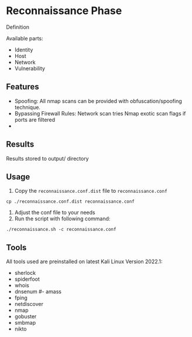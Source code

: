 # Reconnaissance Phase

Definition

Available parts:
- Identity
- Host
- Network
- Vulnerability

## Features

- Spoofing: All nmap scans can be provided with obfuscation/spoofing technique.
- Bypassing Firewall Rules: Network scan tries Nmap exotic scan flags if ports are filtered
- 

## Results

Results stored to output/ directory

## Usage

1. Copy the `reconnaissance.conf.dist` file to `reconnaissance.conf`
```
cp ./reconnaissance.conf.dist reconnaissance.conf
```
1. Adjust the conf file to your needs
1. Run the script with following command:
```
./reconnaissance.sh -c reconnaissance.conf
```

## Tools

All tools used are preinstalled on latest Kali Linux Version 2022.1:  
- sherlock
- spiderfoot
- whois
- dnsenum
#- amass
- fping
- netdiscover
- nmap
- gobuster
- smbmap
- nikto